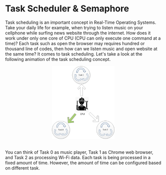 # Task Scheduler & Semaphore
Task scheduling is an important concept in Real-Time Operating Systems. Take your daily life for example, when trying to listen music on your cellphone while surfing news website through the internet. How does it work under only one core of CPU (CPU can only execute one command at a time)? Each task such as open the browser may requires hundred or thousand line of codes, then how can we listen music and open website at the same time? It comes to task scheduling. Let's take a look at the following animation of the task scheduling concept.
<br />
<p align="center">
<img src="/img/scheduler_concept_1.gif" height="40%" width="40%"> 
</p>  
<br />
You can think of Task 0 as music player, Task 1 as Chrome web browser, and Task 2 as processing Wi-Fi data. Each task is being processed in a fixed amount of time. However, the amount of time can be configured based on different task.  

